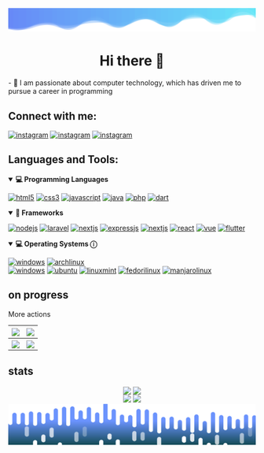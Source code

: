 <img src='wave1.svg'>
<h1 align='center'>Hi there 👋</h1>
<p align='left'>- 💬 I am passionate about computer technology, which has driven me to pursue a career in programming</p>
<h2 align='left'>Connect with me:</h2>
<p align="left">
  <a href='https://www.instagram.com/rippaiii_/' target="_blank" title="" rel="noreferrer"><img src='https://img.icons8.com/?size=100&id=Xy10Jcu1L2Su&format=png&color=000000' alt="instagram" width="40" height="40"></a>
  <a href='https://www.youtube.com/channel/UCRTMrabJqWxAMSHsahxHZ_w' target="_blank" title="" rel="noreferrer"><img src='https://img.icons8.com/?size=100&id=19318&format=png&color=000000' alt="instagram" width="40" height="40"></a>
  <a href='https://discord.com/users/547716155973042176' target="_blank" title="" rel="noreferrer"><img src='https://img.icons8.com/?size=100&id=30998&format=png&color=000000' alt="instagram" width="40" height="40"></a>  
</p>

<h2 align='left'>Languages and Tools:</h2>
  <!-- langs -->
<details open>
    <summary><b>💻 Programming Languages</b></summary>
    <p align="left">
      <a href="https://www.w3.org/html/" target="_blank" title="" rel="noreferrer"><img src="https://img.shields.io/badge/html5-%23E34F26.svg?style=for-the-badge&logo=html5&logoColor=white" alt="html5" /></a>
      <a href="https://www.w3schools.com/css/" target="_blank" title="" rel="noreferrer"><img src="https://img.shields.io/badge/css3-%231572B6.svg?style=for-the-badge&logo=css3&logoColor=white" alt="css3" /></a>
      <a href="https://developer.mozilla.org/en-US/docs/Web/JavaScript" target="_blank" title="" rel="noreferrer"><img src="https://img.shields.io/badge/javascript-%23323330.svg?style=for-the-badge&logo=javascript&logoColor=%23F7DF1E" alt="javascript" /></a>
      <a href="https://www.java.com" target="_blank" title="" rel="noreferrer"><img src="https://img.shields.io/badge/java-%23FF0000.svg?style=for-the-badge&logoColor=white" alt="java" /></a>
      <a href="https://www.php.net" target="_blank" title="" rel="noreferrer"><img src="https://img.shields.io/badge/php-%23777BB4.svg?style=for-the-badge&logo=php&logoColor=white" alt="php" /></a>
      <a href="https://dart.dev/" target="_blank" title="" rel="noreferrer"><img src="https://img.shields.io/badge/dart-%230175C2.svg?style=for-the-badge&logo=dart&logoColor=white" alt="dart" /></a>
    </p>
  </details>
  <!-- frameworks -->
  <details open>
    <summary><b>🧰 Frameworks</b></summary>
    <p align="left">
      <a href="https://nodejs.org" target="_blank" title="" rel="noreferrer"><img src="https://img.shields.io/badge/node.js-6DA55F?style=for-the-badge&logo=node.js&logoColor=white" alt="nodejs" /></a>
      <a href="https://laravel.com/" target="_blank" title="" rel="noreferrer"><img src="https://img.shields.io/badge/laravel-%23FF2D20.svg?style=for-the-badge&logo=laravel&logoColor=white" alt="laravel" /></a>
      <a href="https://nestjs.com/" target="_blank" title="" rel="noreferrer"><img src="https://img.shields.io/badge/nestjs-%23E0234E.svg?style=for-the-badge&logo=nestjs&logoColor=white" alt="nextjs" /></a>
      <a href="https://expressjs.com/" target="_blank" title="" rel="noreferrer"><img src="https://img.shields.io/badge/express.js-%23000000.svg?style=for-the-badge&logo=express&logoColor=white" alt="expressjs"></a>
      <a href="https://nextjs.org/" target="_blank" title="" rel="noreferrer"><img src="https://img.shields.io/badge/Next-black?style=for-the-badge&logo=next.js&logoColor=white" alt="nextjs" /></a>
      <a href="https://react.dev/" target="_blank" title="" rel="noreferrer"><img src="https://img.shields.io/badge/react-%2320232a.svg?style=for-the-badge&logo=react&logoColor=%2361DAFB" alt="react" /></a>
      <a href="https://vuejs.org/" target="_blank" title="" rel="noreferrer"><img src="https://img.shields.io/badge/vuejs-%2335495e.svg?style=for-the-badge&logo=vuedotjs&logoColor=%234FC08D" alt="vue" /></a>
      <a href="https://flutter.dev/" target="_blank" title="" rel="noreferrer"><img src="https://img.shields.io/badge/Flutter-%2302569B.svg?style=for-the-badge&logo=Flutter&logoColor=white" alt="flutter" /></a>
    </p>
  </details>
   <!-- os -->
   <details open>
     <summary><b title="the operating system that I am currently using and that I have been using for at least 1 month">💻 Operating Systems ⓘ</b></summary>
      <p align="left">
        <a href="https://www.microsoft.com/en-us/windows?r=1" target="_blank" title="" rel="noreferrer"><img src="https://img.shields.io/badge/Windows%2010-0078D6?style=for-the-badge&logo=windows&logoColor=white" alt="windows" /></a>
        <a href="https://archlinux.org/" target="_blank" title="" rel="noreferrer"><img src="https://img.shields.io/badge/Arch%20Linux-1793D1?logo=arch-linux&logoColor=fff&style=for-the-badge" alt="archlinux" /></a>
        <br>
        <a href="https://www.microsoft.com/en-us/windows?r=1" target="_blank" title="" rel="noreferrer"><img src="https://img.shields.io/badge/Windows%2011-0078D6?style=for-the-badge&logo=windows&logoColor=white" alt="windows" /></a>
        <a href="https://ubuntu.com/" target="_blank" title="" rel="noreferrer"><img src="https://img.shields.io/badge/Ubuntu-E95420?style=for-the-badge&logo=ubuntu&logoColor=white" alt="ubuntu" /></a>
        <a href="https://linuxmint.com/" target="_blank" title="" rel="noreferrer"><img src="https://img.shields.io/badge/Linux%20Mint-87CF3E?style=for-the-badge&logo=Linux%20Mint&logoColor=white" alt="linuxmint" /></a>
        <a href="https://fedoraproject.org/" target="_blank" title="" rel="noreferrer"><img src="https://img.shields.io/badge/Fedora-294172?style=for-the-badge&logo=fedora&logoColor=white" alt="fedorilinux" /></a>
        <a href="https://manjaro.org/" target="_blank" title="" rel="noreferrer"><img src="https://img.shields.io/badge/Manjaro-35BF5C?style=for-the-badge&logo=Manjaro&logoColor=white" alt="manjarolinux" /></a>
      </p>
   </details>
<h2 align='left'>on progress</h2>More actions

| <a href='https://github.com/RIFAI1010/ThisMading' target="_blank" title="" rel="noreferrer"><img align="center" src='https://github-readme-stats.vercel.app/api/pin/?username=rifai1010&repo=thismading&theme=algolia' height='160'></a> | <a href='https://github.com/RIFAI1010/cashier_mobile' target="_blank" title="" rel="noreferrer"><img align="center" src='https://github-readme-stats.vercel.app/api/pin/?username=rifai1010&repo=cashier_mobile&theme=algolia' height='160'></a> |
| - | - |
| <a href='https://github.com/RIFAI1010/cashier-express' target="_blank" title="" rel="noreferrer"><img align="center" src='https://github-readme-stats.vercel.app/api/pin/?username=rifai1010&repo=cashier-express&theme=algolia' height='160'></a> | <a href='https://github.com/RIFAI1010/cashier-laravel' target="_blank" title="" rel="noreferrer"><img align="center" src='https://github-readme-stats.vercel.app/api/pin/?username=rifai1010&repo=cashier-laravel&theme=algolia' height='160'></a> |

<h2 align='left'>stats</h2>
<p align='center'>
  <a href='https://github.com/RIFAI1010/perpustakaan-web' target="_blank" title="" rel="noreferrer"><img align="center" src='https://github-readme-stats.vercel.app/api/pin/?username=rifai1010&repo=perpustakaan-web&show_icons=true&title_color=fff&icon_color=00AEFF&text_color=9f9f9f&bg_color=1A1C1F&hide_border=true' height='160'></a>
  <a href='https://discord.com/users/547716155973042176' target="_blank" title="" rel="noreferrer"><img align="center" src='https://lanyard.cnrad.dev/api/547716155973042176' height='160'></a><br>
  <img src='https://github-readme-stats.vercel.app/api?username=rifai1010&show_icons=true&hide=stars&title_color=fff&icon_color=00AEFF&text_color=9f9f9f&bg_color=1A1C1F&hide_border=true' height='170'>
  <img src='https://github-readme-stats.vercel.app/api/top-langs/?username=rifai1010&layout=compact&title_color=fff&icon_color=00AEFF&text_color=9f9f9f&bg_color=1A1C1F&hide_border=true' height='170'><br>
  <img src='wave2.svg'>
</p>
